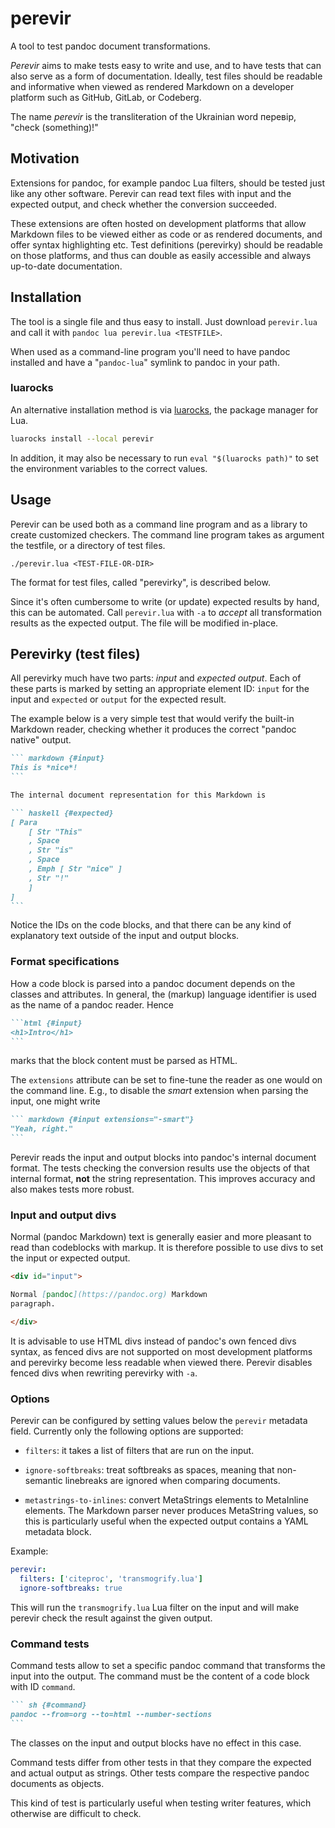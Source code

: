 perevir
=======

A tool to test pandoc document transformations.

*Perevir* aims to make tests easy to write and use, and to have
tests that can also serve as a form of documentation. Ideally,
test files should be readable and informative when viewed as
rendered Markdown on a developer platform such as GitHub, GitLab,
or Codeberg.

The name *perevir* is the transliteration of the Ukrainian word
перевір, "check (something)!"

Motivation
----------

Extensions for pandoc, for example pandoc Lua filters, should be
tested just like any other software. Perevir can read text files
with input and the expected output, and check whether the
conversion succeeded.

These extensions are often hosted on development platforms that
allow Markdown files to be viewed either as code or as rendered
documents, and offer syntax highlighting etc. Test definitions
(perevirky) should be readable on those platforms, and thus can
double as easily accessible and always up-to-date documentation.

Installation
------------

The tool is a single file and thus easy to install. Just download
`perevir.lua` and call it with `pandoc lua perevir.lua
<TESTFILE>`.

When used as a command-line program you'll need to have pandoc
installed and have a "`pandoc-lua`" symlink to pandoc in your
path.

### luarocks

An alternative installation method is via [luarocks][], the
package manager for Lua.

```sh
luarocks install --local perevir
```

In addition, it may also be necessary to run `eval "$(luarocks
path)"` to set the environment variables to the correct values.

[luarocks]: https://luarocks.org/


Usage
-----

Perevir can be used both as a command line program and as a
library to create customized checkers. The command line program
takes as argument the testfile, or a directory of test files.

    ./perevir.lua <TEST-FILE-OR-DIR>

The format for test files, called "perevirky", is described below.

Since it's often cumbersome to write (or update) expected results
by hand, this can be automated. Call `perevir.lua` with `-a` to
*accept* all transformation results as the expected output. The
file will be modified in-place.

Perevirky (test files)
----------------------

All perevirky much have two parts: *input* and *expected output*.
Each of these parts is marked by setting an appropriate element
ID: `input` for the input and `expected` or `output` for the
expected result.

The example below is a very simple test that would verify the
built-in Markdown reader, checking whether it produces the correct
"pandoc native" output.

````` markdown
``` markdown {#input}
This is *nice*!
```

The internal document representation for this Markdown is

``` haskell {#expected}
[ Para
    [ Str "This"
    , Space
    , Str "is"
    , Space
    , Emph [ Str "nice" ]
    , Str "!"
    ]
]
```
`````

Notice the IDs on the code blocks, and that there can be any kind
of explanatory text outside of the input and output blocks.

### Format specifications

How a code block is parsed into a pandoc document depends on the
classes and attributes. In general, the (markup) language
identifier is used as the name of a pandoc reader. Hence

````markdown
```html {#input}
<h1>Intro</h1>
```
````

marks that the block content must be parsed as HTML.

The `extensions` attribute can be set to fine-tune the reader as
one would on the command line. E.g., to disable the *smart*
extension when parsing the input, one might write

````markdown
``` markdown {#input extensions="-smart"}
"Yeah, right."
```
````

Perevir reads the input and output blocks into pandoc's internal
document format. The tests checking the conversion results use the
objects of that internal format, **not** the string
representation. This improves accuracy and also makes tests
more robust.

### Input and output divs

Normal (pandoc Markdown) text is generally easier and more
pleasant to read than codeblocks with markup. It is therefore
possible to use divs to set the input or expected output.

```` markdown
<div id="input">

Normal [pandoc](https://pandoc.org) Markdown
paragraph.

</div>
````

It is advisable to use HTML divs instead of pandoc's own fenced
divs syntax, as fenced divs are not supported on most development
platforms and perevirky become less readable when viewed there.
Perevir disables fenced divs when rewriting perevirky with `-a`.

### Options

Perevir can be configured by setting values below the `perevir`
metadata field. Currently only the following options are
supported:

-   `filters`: it takes a list of filters that are run on the input.

-   `ignore-softbreaks`: treat softbreaks as spaces, meaning that
    non-semantic linebreaks are ignored when comparing documents.

-   `metastrings-to-inlines`: convert MetaStrings elements to
    MetaInline elements. The Markdown parser never produces
    MetaString values, so this is particularly useful when
    the expected output contains a YAML metadata block.

Example:

``` yaml
perevir:
  filters: ['citeproc', 'transmogrify.lua']
  ignore-softbreaks: true
```

This will run the `transmogrify.lua` Lua filter on the input and
will make perevir check the result against the given output.

### Command tests

Command tests allow to set a specific pandoc command that
transforms the input into the output. The command must be the
content of a code block with ID `command`.

````markdown
``` sh {#command}
pandoc --from=org --to=html --number-sections
```
````

The classes on the input and output blocks have no effect in this
case.

Command tests differ from other tests in that they compare the
expected and actual output as strings. Other tests compare the
respective pandoc documents as objects.

This kind of test is particularly useful when testing writer
features, which otherwise are difficult to check.
